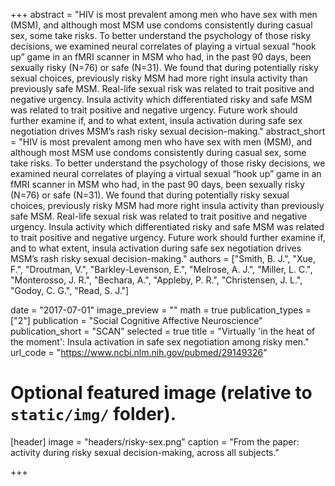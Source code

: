+++
abstract = "HIV is most prevalent among men who have sex with men (MSM), and although most MSM use condoms consistently during casual sex, some take risks. To better understand the psychology of those risky decisions, we examined neural correlates of playing a virtual sexual “hook up” game in an fMRI scanner in MSM who had, in the past 90 days, been sexually risky (N=76) or safe (N=31). We found that during potentially risky sexual choices, previously risky MSM had more right insula activity than previously safe MSM. Real-life sexual risk was related to trait positive and negative urgency. Insula activity which differentiated risky and safe MSM was related to trait positive and negative urgency. Future work should further examine if, and to what extent, insula activation during safe sex negotiation drives MSM’s rash risky sexual decision-making."
abstract_short = "HIV is most prevalent among men who have sex with men (MSM), and although most MSM use condoms consistently during casual sex, some take risks. To better understand the psychology of those risky decisions, we examined neural correlates of playing a virtual sexual “hook up” game in an fMRI scanner in MSM who had, in the past 90 days, been sexually risky (N=76) or safe (N=31). We found that during potentially risky sexual choices, previously risky MSM had more right insula activity than previously safe MSM. Real-life sexual risk was related to trait positive and negative urgency. Insula activity which differentiated risky and safe MSM was related to trait positive and negative urgency. Future work should further examine if, and to what extent, insula activation during safe sex negotiation drives MSM’s rash risky sexual decision-making."
authors = ["Smith, B. J.", "Xue, F.", "Droutman, V.", "Barkley-Levenson, E.", "Melrose, A. J.", "Miller, L. C.", "Monterosso, J. R.", "Bechara, A.", "Appleby, P. R.", "Christensen, J. L.", "Godoy, C. G.", "Read, S. J."]

date = "2017-07-01"
image_preview = ""
math = true
publication_types = ["2"]
publication = "Social Cognitive Affective Neuroscience"
publication_short = "SCAN"
selected = true
title = "Virtually 'in the heat of the moment': Insula activation in safe sex negotiation among risky men."
url_code = "https://www.ncbi.nlm.nih.gov/pubmed/29149326"


# Optional featured image (relative to `static/img/` folder).
[header]
image = "headers/risky-sex.png"
caption = "From the paper: activity during risky sexual decision-making, across all subjects."

+++

<!--More detail can easily be written here using *Markdown* and $\rm \LaTeX$ math code.-->
